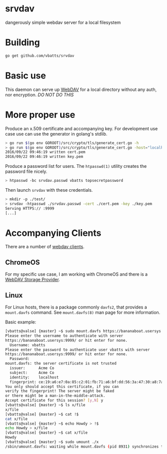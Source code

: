 # srvdav

dangerously simple webdav server for a local filesystem

# Building

```bash
go get github.com/vbatts/srvdav
```

# Basic use

This daemon can serve up [WebDAV](https://en.wikipedia.org/wiki/WebDAV) for a local directory without any auth, nor encryption.
*DO NOT DO THIS*


# More proper use

Produce an x.509 certificate and accompanying key.
For development use case use can use the generator in golang's stdlib.

```bash
> go run $(go env GOROOT)/src/crypto/tls/generate_cert.go -h
> go run $(go env GOROOT)/src/crypto/tls/generate_cert.go -host="localhost,example.com"
2016/09/22 09:46:19 written cert.pem
2016/09/22 09:46:19 written key.pem
```

Produce a password list for users.
The `htpasswd(1)` utility creates the password file nicely.

```bash
> htpasswd -bc srvdav.passwd vbatts topsecretpassword
```

Then launch `srvdav` with these credentials.

```bash
> mkdir -p ./test/
> srvdav -htpasswd ./srvdav.passwd -cert ./cert.pem -key ./key.pem
Serving HTTPS:// :9999
[...]
```

# Accompanying Clients

There are a number of [webdav clients](http://www.webdav.org/projects/).

## ChromeOS

For my specific use case, I am working with ChromeOS and there is a [WebDAV Storage Provider](https://chrome.google.com/webstore/detail/webdav-file-system/hmckflbfniicjijmdoffagjkpnjgbieh?hl=en).

## Linux

For Linux hosts, there is a package commonly `davfs2`, that provides a `mount.davfs` command.
See `mount.davfs(8)` man page for more information.

Basic example:
```bash
[vbatts@valse] {master} ~$ sudo mount.davfs https://bananaboat.usersys:9999/ ./x
Please enter the username to authenticate with server
https://bananaboat.usersys:9999/ or hit enter for none.
  Username: vbatts
Please enter the password to authenticate user vbatts with server
https://bananaboat.usersys:9999/ or hit enter for none.
  Password:  
mount.davfs: the server certificate is not trusted
  issuer:      Acme Co
  subject:     Acme Co
  identity:    localhost
  fingerprint: ce:19:a6:e7:0a:85:c2:01:fb:71:a6:bf:dd:56:3a:47:30:a8:7a:37
You only should accept this certificate, if you can
verify the fingerprint! The server might be faked
or there might be a man-in-the-middle-attack.
Accept certificate for this session? [y,N] y
[vbatts@valse] {master} ~$ ls x/file
x/file
[vbatts@valse] {master} ~$ cat !$
cat x/file
[vbatts@valse] {master} ~$ echo Howdy > !$
echo Howdy > x/file
[vbatts@valse] {master} ~$ cat x/file
Howdy
[vbatts@valse] {master} ~$ sudo umount ./x
/sbin/umount.davfs: waiting while mount.davfs (pid 8931) synchronizes the cache .. OK
```


